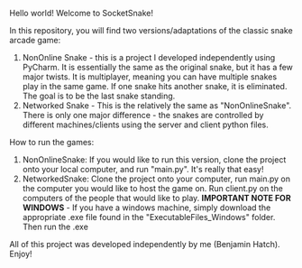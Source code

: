 Hello world! Welcome to SocketSnake!

In this repository, you will find two versions/adaptations of the classic snake arcade game:
1) NonOnline Snake - this is a project I developed independently using PyCharm. It is essentially the same as the original snake, but it has a few major twists. It is multiplayer, meaning you can have multiple snakes play in the same game. If one snake hits another snake, it is eliminated. The goal is to be the last snake standing.
2) Networked Snake - This is the relatively the same as "NonOnlineSnake". There is only one major difference - the snakes are controlled by different machines/clients using the server and client python files.

How to run the games:
1) NonOnlineSnake: If you would like to run this version, clone the project onto your local computer, and run "main.py". It's really that easy!
2) NetworkedSnake: Clone the project onto your computer, run main.py on the computer you would like to host the game on. Run client.py on the computers of the people that would like to play. **IMPORTANT NOTE FOR WINDOWS** - If you have a windows machine, simply download the appropriate .exe file found in the "ExecutableFiles_Windows" folder. Then run the .exe

All of this project was developed independently by me (Benjamin Hatch). Enjoy!
